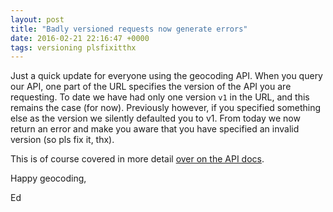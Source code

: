 ```yaml
--- 
layout: post
title: "Badly versioned requests now generate errors"
date: 2016-02-21 22:16:47 +0000
tags: versioning plsfixitthx
---
```

Just a quick update for everyone using the geocoding API. When you query our API, one part of the URL specifies the version of the API you are requesting. To date we have had only one version `v1` in the URL, and this remains the case (for now). Previously however, if you specified something else as the version we silently defaulted you to v1\. From today we now return an error and make you aware that you have specified an invalid version (so pls fix it, thx).

This is of course covered in more detail [over on the API docs](https://geocoder.opencagedata.com/api#request).

Happy geocoding,

Ed